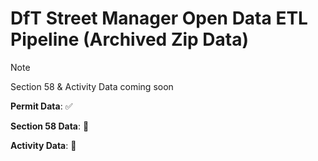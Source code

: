 # DfT Street Manager Open Data ETL Pipeline (Archived Zip Data)

> [!NOTE]  
> Section 58 & Activity Data coming soon

**Permit Data**: ✅

**Section 58 Data**: 🚫

**Activity Data**: 🚫